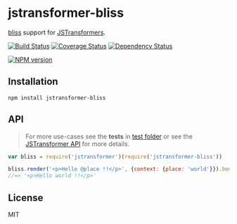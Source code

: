 # jstransformer-bliss

[bliss](https://github.com/cstivers78/bliss) support for [JSTransformers](http://github.com/jstransformers).

[![Build Status](https://img.shields.io/travis/jstransformers/jstransformer-bliss/master.svg)](https://travis-ci.org/jstransformers/jstransformer-bliss)
[![Coverage Status](https://img.shields.io/codecov/c/github/jstransformers/jstransformer-bliss/master.svg)](https://codecov.io/gh/jstransformers/jstransformer-bliss)
[![Dependency Status](https://img.shields.io/david/jstransformers/jstransformer-bliss/master.svg)](http://david-dm.org/jstransformers/jstransformer-bliss)

[![NPM version](https://img.shields.io/npm/v/jstransformer-bliss.svg)](https://www.npmjs.org/package/jstransformer-bliss)

## Installation

    npm install jstransformer-bliss

## API

> For more use-cases see the **tests** in [test folder](./test) or see the [JSTransformer API](http://github.com/jstransformers/jstransformer#api) for more details.

```js
var bliss = require('jstransformer')(require('jstransformer-bliss'))

bliss.render('<p>Hello @place !!</p>', {context: {place: 'world'}}).body
//=> '<p>Hello world !!</p>'
```

## License

MIT
